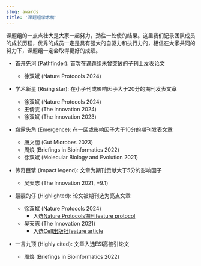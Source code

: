 ```yaml
---
slug: awards
title: '课题组学术榜'
---
```



课题组的一点点壮大是大家一起努力，劲往一处使的结果。这里我们记录团队成员的成长历程，优秀的成员一定是具有强大的自驱力和执行力的，相信在大家共同的努力下，课题组一定会取得更好的成绩。

<!-- 
参考：https://ee.nju.edu.cn/awardH.htm

+ 学术之巅 (The Everest): 在CNS等正刊上发表论文
+ 天才少年 (Hotshot): 在大子刊上发表论文

+ 封面故事 (Cover story): 论文被期刊选为封面文章
+ 舌战群儒 (Battle star): 经过多于5名审稿人评审并最终获得接收
-->

+ 首开先河 (Pathfinder): 首次在课题组未曾突破的子刊上发表论文
    - 徐双斌 (Nature Protocols 2024)

+ 学术新星 (Rising star): 在小子刊或影响因子大于20分的期刊发表文章
    - 徐双斌 (Nature Protocols 2024)
    - 王倩雯 (The Innovation 2024)
    - 徐双斌 (The Innovation 2023)
    
+ 崭露头角 (Emergence): 在一区或影响因子大于10分的期刊发表文章
    - 唐文丽 (Gut Microbes 2023)
    - 周烺 (Briefings in Bioinformatics 2022)
    - 徐双斌 (Molecular Biology and Evolution 2021)

<!--    
    - 余光创 (Molecular Biology and Evolution 2018)
-->

+ 传奇巨擘 (Impact legend): 文章为期刊贡献大于5分的影响因子
    - 吴天志 (The Innovation 2021, +9.1)



+ 最靓的仔 (Highlighted): 论文被期刊选为亮点文章
    - 徐双斌 (Nature Protocols 2024)
        - 入选[Nature Protocols期刊feature protocol](/images/knowledge-mining/featured-protocol-2024.jpeg)
    - 吴天志 (The Innovation 2021)
        - 入选[Cell出版社feature article](/images/cell+press-screenshot-2021-08-24.jpg)


+ 一言九顶 (Highly cited): 文章入选ESI高被引论文
    - 周烺 (Briefings in Bioinformatics 2022)


<!--    
    - 余光创 (Molecular Biology and Evolution 2018)
    - 余光创 (Methods in Ecology and Evolution 2017)
    - 余光创 (Molecular BioSystems 2016)
    - 余光创 (Bioinformatics 2015a)
    - 余光创 (Bioinformatics 2015b)
    - 余光创 (OMICS: A Journal of Integrative Biology 2012)

+ 流量王者 (News story): 论文发表后获得媒体报道
    - 余光创 (OMICS: A Journal of Integrative Biology 2012, [2011-2021年我国高被引论文中被引次数最高的10篇国际论文](https://yulab-smu.top/images/knowledge-mining/2021-top10.png)（来源：中国科学技术信息研究所2021年中国科技论文统计报告发布会）)


-->


